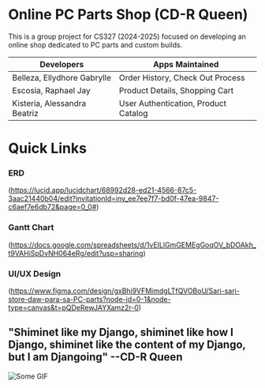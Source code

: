 # Online PC Parts Shop (CD-R Queen)
This is a group project for CS327 (2024-2025) focused on developing an online shop dedicated to PC parts and custom builds.


| **Developers**                    | **Apps Maintained**                  |
| --------------------------------- | ------------------------------------ |
| Belleza, Ellydhore Gabrylle       | Order History, Check Out Process     |
| Escosia, Raphael Jay              | Product Details, Shopping Cart       |
| Kisteria, Alessandra Beatriz      | User Authentication, Product Catalog |

# Quick Links

### ERD 
  (https://lucid.app/lucidchart/68992d28-ed21-4566-87c5-3aac21440b04/edit?invitationId=inv_ee7ee7f7-bd0f-47ea-9847-c6aef7e6db72&page=0_0#)

### Gantt Chart
  (https://docs.google.com/spreadsheets/d/1vEILlGmGEMEgGoqOV_bDOAkh_t9VAHiSpDvNH064eRg/edit?usp=sharing)

### UI/UX Design
  (https://www.figma.com/design/gxBhi9VFMimdgLTfQVOBoU/Sari-sari-store-daw-para-sa-PC-parts?node-id=0-1&node-type=canvas&t=pQDeRewJAYXamz2r-0)

## "Shiminet like my Django, shiminet like how I Django, shiminet like the content of my Django, but I am Djangoing" --CD-R Queen

![Some GIF](https://i.pinimg.com/originals/6a/cd/07/6acd0780a4c693b2cf8da52b5c44b18e.gif)
